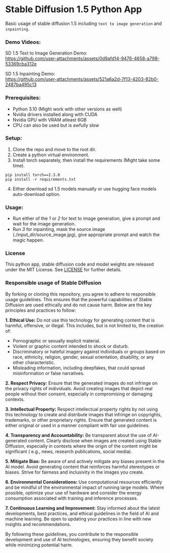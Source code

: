# Stable Diffusion 1.5 Python App
Basic usage of stable diffusion 1.5 including `text to image generation` and `inpainting`.

### Demo Videos:
SD 1.5 Text to Image Generation Demo:  
https://github.com/user-attachments/assets/0d9afd14-9476-4658-a798-53369cba312e

SD 1.5 Inpainting Demo:  
https://github.com/user-attachments/assets/521a6a2d-7f13-4203-82b0-2487ba495c13


### Prerequisites:
- Python 3.10 (Might work with other versions as well)
- Nvidia drivers installed along with CUDA
- Nvidia GPU with VRAM atleast 6GB
- CPU can also be used but is awfully slow

### Setup:
1. Clone the repo and move to the root dir.
2. Create a python virtual environment.
3. Install torch separately, then install the requirements (Might take some time).
```commandline
pip install torch==2.3.0
pip install -r requirements.txt
```
4. Either download sd 1.5 models manually or use hugging face models auto-download option.

### Usage:
- Run either of the _1_ or _2_ for text to image generation, give a prompt and wait for the image generation. 
- Run _3_ for inpainting, mask the source image (./input_dir/source_image.jpg), give appropriate prompt and watch the magic happen.

### License
This python app, stable diffusion code and model weights are released under the MIT License. See [LICENSE](LICENSE)
for further details.

### Responsible usage of Stable Diffusion
By forking or cloning this repository, you agree to adhere to responsible usage guidelines. This ensures that the
powerful capabilities of Stable Diffusion are used ethically and do not cause harm. Below are the key principles and
practices to follow:

**1. Ethical Use:** Do not use this technology for generating content that is harmful, offensive, or illegal. This
includes,
but is not limited to, the creation of:

- Pornographic or sexually explicit material.
- Violent or graphic content intended to shock or disturb.
- Discriminatory or hateful imagery against individuals or groups based on race, ethnicity, religion, gender, sexual
  orientation, disability, or any other characteristic.
- Misleading information, including deepfakes, that could spread misinformation or false narratives.

**2. Respect Privacy:** Ensure that the generated images do not infringe on the privacy rights of individuals. Avoid
creating
images that depict real people without their consent, especially in compromising or damaging contexts.

**3. Intellectual Property:** Respect intellectual property rights by not using this technology to create and distribute
images that infringe on copyrights, trademarks, or other proprietary rights. Ensure that generated content is either
original
or used in a manner compliant with fair use guidelines.

**4. Transparency and Accountability:** Be transparent about the use of AI-generated content. Clearly disclose when
images are created using Stable Diffusion, especially in contexts where the origin of the content might be significant (
e.g.,
news, research publications, social media).

**5. Mitigate Bias:** Be aware of and actively mitigate any biases present in the AI model. Avoid generating content
that reinforces harmful stereotypes or biases. Strive for fairness and inclusivity in the images you create.

**6. Environmental Considerations:** Use computational resources efficiently and be mindful of the environmental impact
of running large models. Where possible, optimize your use of hardware and consider the energy consumption associated
with
training and inference processes.

**7. Continuous Learning and Improvement:** Stay informed about the latest developments, best practices, and ethical
guidelines in the field of AI and machine learning. Be open to updating your practices in line with new insights and
recommendations.

By following these guidelines, you contribute to the responsible development and use of AI technologies, ensuring they
benefit society while minimizing potential harm.